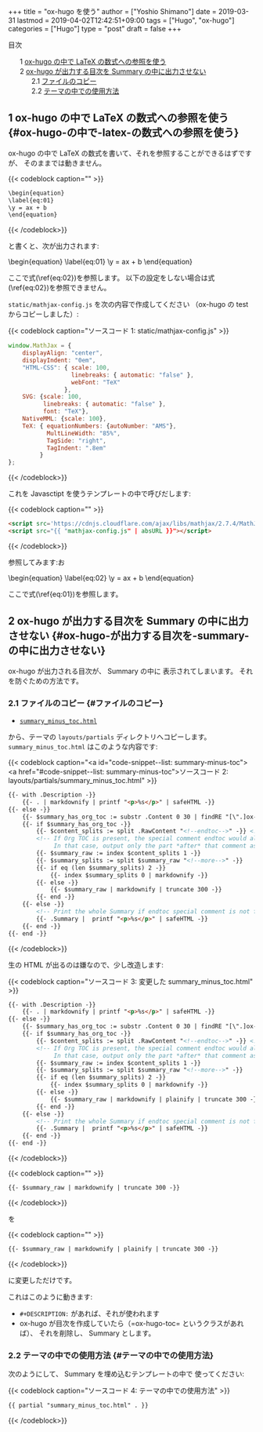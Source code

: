 +++
title = "ox-hugo を使う"
author = ["Yoshio Shimano"]
date = 2019-03-31
lastmod = 2019-04-02T12:42:51+09:00
tags = ["Hugo", "ox-hugo"]
categories = ["Hugo"]
type = "post"
draft = false
+++

<style>
  .ox-hugo-toc ul {
    list-style: none;
  }
</style>
<div class="ox-hugo-toc toc">
<div></div>

<div class="heading">&#30446;&#27425;</div>

- <span class="section-num">1</span> [ox-hugo の中で LaTeX の数式への参照を使う](#ox-hugo-の中で-latex-の数式への参照を使う)
- <span class="section-num">2</span> [ox-hugo が出力する目次を Summary の中に出力させない](#ox-hugo-が出力する目次を-summary-の中に出力させない)
    - <span class="section-num">2.1</span> [ファイルのコピー](#ファイルのコピー)
    - <span class="section-num">2.2</span> [テーマの中での使用方法](#テーマの中での使用方法)

</div>
<!--endtoc-->



## <span class="section-num">1</span> ox-hugo の中で LaTeX の数式への参照を使う {#ox-hugo-の中で-latex-の数式への参照を使う}

ox-hugo の中で LaTeX の数式を書いて、それを参照することができるはずですが、
そのままでは動きません。

{{< codeblock caption="" >}}
```org
\begin{equation}
\label{eq:01}
\y = ax + b
\end{equation}
```
{{< /codeblock>}}

と書くと、次が出力されます:

\begin{equation}
\label{eq:01}
\y = ax + b
\end{equation}

ここで式(\ref{eq:02})を参照します。
以下の設定をしない場合は式(\ref{eq:02})を参照できません。

`static/mathjax-config.js` を次の内容で作成してください
（ox-hugo の test からコピーしました）:

{{< codeblock caption="ソースコード 1: static/mathjax-config.js" >}}
```javascript
window.MathJax = {
    displayAlign: "center",
    displayIndent: "0em",
    "HTML-CSS": { scale: 100,
                  linebreaks: { automatic: "false" },
                  webFont: "TeX"
                },
    SVG: {scale: 100,
          linebreaks: { automatic: "false" },
          font: "TeX"},
    NativeMML: {scale: 100},
    TeX: { equationNumbers: {autoNumber: "AMS"},
           MultLineWidth: "85%",
           TagSide: "right",
           TagIndent: ".8em"
         }
};
```
{{< /codeblock>}}

これを Javasctipt を使うテンプレートの中で呼びだします:

{{< codeblock caption="" >}}
```html
<script src='https://cdnjs.cloudflare.com/ajax/libs/mathjax/2.7.4/MathJax.js?config=TeX-MML-AM_CHTML' async></script>
<script src="{{ "mathjax-config.js" | absURL }}"></script>
```
{{< /codeblock>}}

参照してみます:お

\begin{equation}
\label{eq:02}
\y = ax + b
\end{equation}

ここで式(\ref{eq:01})を参照します。


## <span class="section-num">2</span> ox-hugo が出力する目次を Summary の中に出力させない {#ox-hugo-が出力する目次を-summary-の中に出力させない}

ox-hugo が出力される目次が、 Summary の中に
表示されてしまいます。
それを防ぐための方法です。


### <span class="section-num">2.1</span> ファイルのコピー {#ファイルのコピー}

-   [`summary_minus_toc.html`](https://github.com/kaushalmodi/hugo-bare-min-theme/blob/master/layouts/partials/summary%5Fminus%5Ftoc.html)

から、テーマの `layouts/partials` ディレクトリへコピーします。
`summary_minus_toc.html` はこのような内容です:

{{< codeblock caption="<a id=\"code-snippet--list: summary-minus-toc\"></a><a href=\"#code-snippet--list: summary-minus-toc\">ソースコード 2</a>: layouts/partials/summary_minus_toc.html" >}}
```html
{{- with .Description -}}
    {{- . | markdownify | printf "<p>%s</p>" | safeHTML -}}
{{- else -}}
    {{- $summary_has_org_toc := substr .Content 0 30 | findRE "[\".]ox-hugo-toc" -}}
    {{- if $summary_has_org_toc -}}
        {{- $content_splits := split .RawContent "<!--endtoc-->" -}} <!-- Need to use .RawContent as we will be parsing for 'more' comment later. -->
        <!-- If Org TOC is present, the special comment endtoc would also be present.
             In that case, output only the part *after* that comment as Summary. -->
        {{- $summary_raw := index $content_splits 1 -}}
        {{- $summary_splits := split $summary_raw "<!--more-->" -}}
        {{- if eq (len $summary_splits) 2 -}}
            {{- index $summary_splits 0 | markdownify -}}
        {{- else -}}
            {{- $summary_raw | markdownify | truncate 300 -}}
        {{- end -}}
    {{- else -}}
        <!-- Print the whole Summary if endtoc special comment is not found. -->
        {{- .Summary |  printf "<p>%s</p>" | safeHTML -}}
    {{- end -}}
{{- end -}}
```
{{< /codeblock>}}

生の HTML が出るのは嫌なので、少し改造します:

{{< codeblock caption="ソースコード 3: 変更した summary_minus_toc.html" >}}
```html
{{- with .Description -}}
    {{- . | markdownify | printf "<p>%s</p>" | safeHTML -}}
{{- else -}}
    {{- $summary_has_org_toc := substr .Content 0 30 | findRE "[\".]ox-hugo-toc" -}}
    {{- if $summary_has_org_toc -}}
        {{- $content_splits := split .RawContent "<!--endtoc-->" -}} <!-- Need to use .RawContent as we will be parsing for 'more' comment later. -->
        <!-- If Org TOC is present, the special comment endtoc would also be present.
             In that case, output only the part *after* that comment as Summary. -->
        {{- $summary_raw := index $content_splits 1 -}}
        {{- $summary_splits := split $summary_raw "<!--more-->" -}}
        {{- if eq (len $summary_splits) 2 -}}
            {{- index $summary_splits 0 | markdownify -}}
        {{- else -}}
            {{- $summary_raw | markdownify | plainify | truncate 300 -}}
        {{- end -}}
    {{- else -}}
        <!-- Print the whole Summary if endtoc special comment is not found. -->
        {{- .Summary |  printf "<p>%s</p>" | safeHTML -}}
    {{- end -}}
{{- end -}}
```
{{< /codeblock>}}

{{< codeblock caption="" >}}
```html
{{- $summary_raw | markdownify | truncate 300 -}}
```
{{< /codeblock>}}

を

{{< codeblock caption="" >}}
```html
{{- $summary_raw | markdownify | plainify | truncate 300 -}}
```
{{< /codeblock>}}

に変更しただけです。

これはこのように動きます:

-   `#+DESCRIPTION:` があれば、それが使われます
-   ox-hugo が目次を作成していたら（=ox-hugo-toc= というクラスがあれば）、
    それを削除し、 Summary とします。


### <span class="section-num">2.2</span> テーマの中での使用方法 {#テーマの中での使用方法}

次のようにして、 Summary を埋め込むテンプレートの中で
使ってください:

{{< codeblock caption="ソースコード 4: テーマの中での使用方法" >}}
```html
{{ partial "summary_minus_toc.html" . }}
```
{{< /codeblock>}}
